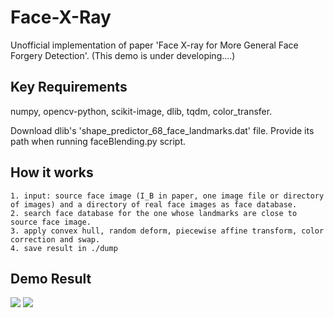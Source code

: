 # Face-X-Ray
Unofficial implementation of paper 'Face X-ray for More General Face Forgery Detection'. (This demo is under developing....)

## Key Requirements
numpy, opencv-python, scikit-image, dlib, tqdm, color_transfer.

Download dlib's 'shape_predictor_68_face_landmarks.dat' file. Provide its path when running faceBlending.py script.

## How it works
    1. input: source face image (I_B in paper, one image file or directory of images) and a directory of real face images as face database.
    2. search face database for the one whose landmarks are close to source face image.
    3. apply convex hull, random deform, piecewise affine transform, color correction and swap.
    4. save result in ./dump
    
## Demo Result
![](https://github.com/neverUseThisName/Face-X-Ray/blob/master/result/forge_0.jpg)
![](https://github.com/neverUseThisName/Face-X-Ray/blob/master/result/target_0.jpg)
